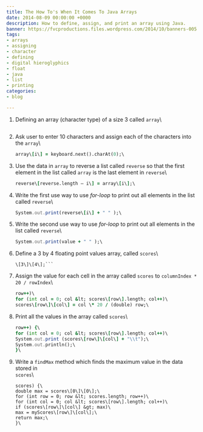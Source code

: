 ```yaml
---
title: The How To's When It Comes To Java Arrays
date: 2014-08-09 00:00:00 +0000
description: How to define, assign, and print an array using Java.
banner: https://fvcproductions.files.wordpress.com/2014/10/banners-005.jpg?w=1024&h=436&crop=1
tags:
- arrays
- assigning
- character
- defining
- digital hieroglyphics
- float
- java
- list
- printing
categories:
- blog

---
```

1. Defining an array (character type) of a size 3 called `array`\

   ```char [] array = new char[10]\

   ```

2. Ask user to enter 10 characters and assign each of the characters into the `array`\
   ```for (int i = 0; i < array.length; i++)\
   array\[i\] = keyboard.next().charAt(0);\
   ```
3. Use the data in `array` to reverse a list called `reverse` so that the first element in the list called `array` is the last element in `reverse`\
   ```for (int i = 0; i < array.length; i++)\
   reverse\[reverse.length – i\] = array\[i\];\
   ```
4. Write the first use way to use _for-loop_ to print out all elements in the list called `reverse`\
   ```for (int i = 0; i < reverse.length; i++)\
   System.out.print(reverse\[i\] + " " );\
   ```
5. Write the second use way to use _for-loop_ to print out all elements in the list called `reverse`\
   ```for (char value : reverse)\
   System.out.print(value + " " );\
   ```
6. Define a 3 by 4 floating point values array, called `scores`\
   ````double [][] scores = new double
   \[3\]\[4\];```
   ````
7. Assign the value for each cell in the array called `scores` to `columnIndex * 20 / rowIndex`\
   ```for (int row = 0; row < scores.length;
   row++)\
   for (int col = 0; col &lt; scores\[row\].length; col++)\
   scores\[row\]\[col\] = col \* 20 / (double) row;\
   ```
8. Print all the values in the array called `scores`\
   ```for (int row = 0; row < scores.length;
   row++) {\
   for (int col = 0; col &lt; scores\[row\].length; col++)\
   System.out.print (scores\[row\]\[col\] + "\\t");\
   System.out.println();\
   }\
   ```
9. Write a `findMax` method which finds the maximum value in the data stored in\
   `scores`\
   ```static double findMax(double [][]
   scores) {\
   double max = scores\[0\]\[0\];\
   for (int row = 0; row &lt; scores.length; row++)\
   for (int col = 0; col &lt; scores\[row\].length; col++)\
   if (scores\[row\]\[col\] &gt; max)\
   max = myScores\[row\]\[col\];\
   return max;\
   }\
   ```
